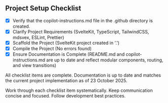 
## Project Setup Checklist

- [x] Verify that the copilot-instructions.md file in the .github directory is created.
- [x] Clarify Project Requirements (SvelteKit, TypeScript, TailwindCSS, mdsvex, ESLint, Prettier)
- [x] Scaffold the Project (SvelteKit project created in '.')
- [x] Compile the Project (No errors found)
- [x] Ensure Documentation is Complete (README.md and copilot-instructions.md are up to date and reflect modular components, routing, and view transitions)

All checklist items are complete. Documentation is up to date and matches the current project implementation as of 23 October 2025.

Work through each checklist item systematically.
Keep communication concise and focused.
Follow development best practices.

